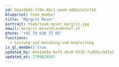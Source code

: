 ```yaml
---
id: b6aa2b6b-ff0e-4bc1-aae6-e0b2e1e3e716
blueprint: team_member
title: 'Margrit Meier'
portrait: team/team_meier_margrit.jpg
email: margrit.meier@landenhof.ch
phone: '+41 79 630 72 95'
functions:
  - leitung-vpd-beratung-und-begleitung
is_gl_member: true
updated_by: 04e1ae9a-6ef8-4ba0-931b-7cd69cc0d3a2
updated_at: 1709624557
---
```

